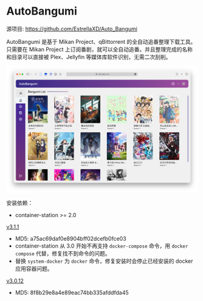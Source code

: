 # AutoBangumi

源项目: <https://github.com/EstrellaXD/Auto_Bangumi>

AutoBangumi 是基于 Mikan Project、qBittorrent 的全自动追番整理下载工具。只需要在 Mikan Project 上订阅番剧，就可以全自动追番。并且整理完成的名称和目录可以直接被 Plex、Jellyfin 等媒体库软件识别，无需二次刮削。

![Alt text](./autobangumi.png)

安装依赖：

- container-station >= 2.0

[v3.1.1](https://github.com/Jay-Young/qpkg/releases/tag/v3.1.1_autobangumi)

- MD5: a75ac69daf0e8904bff02dcefb0fce03
- container-station 从 3.0 开始不再支持 `docker-compose` 命令，用 `docker compose` 代替，修复找不到命令的问题。
- 替换 `system-docker` 为 `docker` 命令，修复安装时会停止已经安装的 docker 应用容器问题。

[v3.0.12](https://github.com/Jay-Young/qpkg/releases/tag/v_autobangumi_3.0.12)

- MD5: 8f8b29e8a4e89eac74bb335afddfda45
